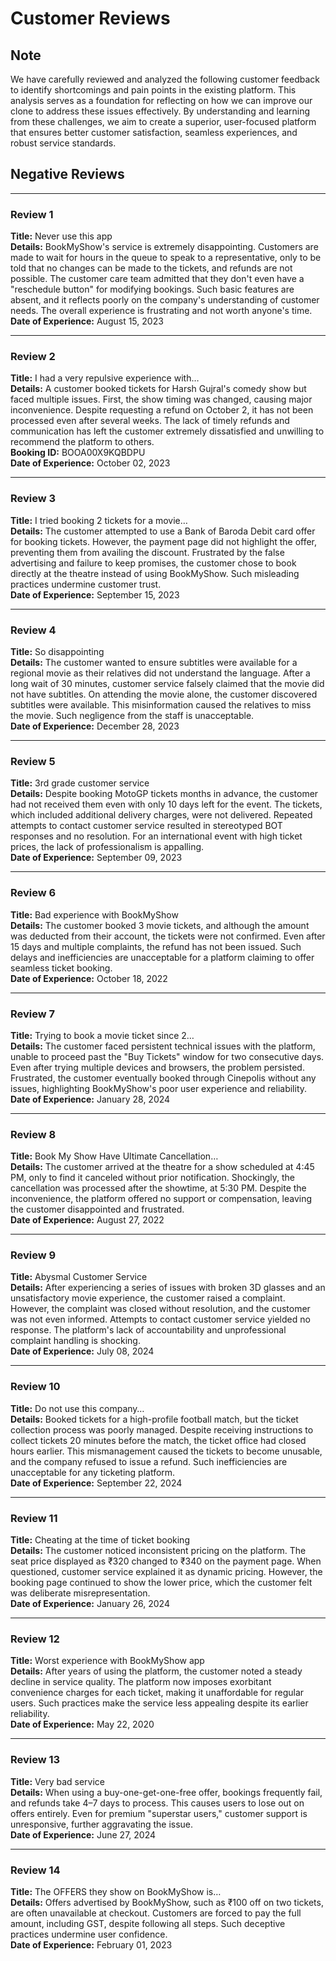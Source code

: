 # Customer Reviews

## Note
We have carefully reviewed and analyzed the following customer feedback to identify shortcomings and pain points in the existing platform. This analysis serves as a foundation for reflecting on how we can improve our clone to address these issues effectively. By understanding and learning from these challenges, we aim to create a superior, user-focused platform that ensures better customer satisfaction, seamless experiences, and robust service standards.

## Negative Reviews

---

### **Review 1**
**Title:** Never use this app  
**Details:** BookMyShow's service is extremely disappointing. Customers are made to wait for hours in the queue to speak to a representative, only to be told that no changes can be made to the tickets, and refunds are not possible. The customer care team admitted that they don't even have a "reschedule button" for modifying bookings. Such basic features are absent, and it reflects poorly on the company's understanding of customer needs. The overall experience is frustrating and not worth anyone's time.  
**Date of Experience:** August 15, 2023  

---

### **Review 2**
**Title:** I had a very repulsive experience with…  
**Details:** A customer booked tickets for Harsh Gujral's comedy show but faced multiple issues. First, the show timing was changed, causing major inconvenience. Despite requesting a refund on October 2, it has not been processed even after several weeks. The lack of timely refunds and communication has left the customer extremely dissatisfied and unwilling to recommend the platform to others.  
**Booking ID:** BOOA00X9KQBDPU  
**Date of Experience:** October 02, 2023  

---

### **Review 3**
**Title:** I tried booking 2 tickets for a movie…  
**Details:** The customer attempted to use a Bank of Baroda Debit card offer for booking tickets. However, the payment page did not highlight the offer, preventing them from availing the discount. Frustrated by the false advertising and failure to keep promises, the customer chose to book directly at the theatre instead of using BookMyShow. Such misleading practices undermine customer trust.  
**Date of Experience:** September 15, 2023  

---

### **Review 4**
**Title:** So disappointing  
**Details:** The customer wanted to ensure subtitles were available for a regional movie as their relatives did not understand the language. After a long wait of 30 minutes, customer service falsely claimed that the movie did not have subtitles. On attending the movie alone, the customer discovered subtitles were available. This misinformation caused the relatives to miss the movie. Such negligence from the staff is unacceptable.  
**Date of Experience:** December 28, 2023  

---

### **Review 5**
**Title:** 3rd grade customer service  
**Details:** Despite booking MotoGP tickets months in advance, the customer had not received them even with only 10 days left for the event. The tickets, which included additional delivery charges, were not delivered. Repeated attempts to contact customer service resulted in stereotyped BOT responses and no resolution. For an international event with high ticket prices, the lack of professionalism is appalling.  
**Date of Experience:** September 09, 2023  

---

### **Review 6**
**Title:** Bad experience with BookMyShow  
**Details:** The customer booked 3 movie tickets, and although the amount was deducted from their account, the tickets were not confirmed. Even after 15 days and multiple complaints, the refund has not been issued. Such delays and inefficiencies are unacceptable for a platform claiming to offer seamless ticket booking.  
**Date of Experience:** October 18, 2022  

---

### **Review 7**
**Title:** Trying to book a movie ticket since 2…  
**Details:** The customer faced persistent technical issues with the platform, unable to proceed past the "Buy Tickets" window for two consecutive days. Even after trying multiple devices and browsers, the problem persisted. Frustrated, the customer eventually booked through Cinepolis without any issues, highlighting BookMyShow's poor user experience and reliability.  
**Date of Experience:** January 28, 2024  

---

### **Review 8**
**Title:** Book My Show Have Ultimate Cancellation…  
**Details:** The customer arrived at the theatre for a show scheduled at 4:45 PM, only to find it canceled without prior notification. Shockingly, the cancellation was processed after the showtime, at 5:30 PM. Despite the inconvenience, the platform offered no support or compensation, leaving the customer disappointed and frustrated.  
**Date of Experience:** August 27, 2022  

---

### **Review 9**
**Title:** Abysmal Customer Service  
**Details:** After experiencing a series of issues with broken 3D glasses and an unsatisfactory movie experience, the customer raised a complaint. However, the complaint was closed without resolution, and the customer was not even informed. Attempts to contact customer service yielded no response. The platform's lack of accountability and unprofessional complaint handling is shocking.  
**Date of Experience:** July 08, 2024  

---

### **Review 10**
**Title:** Do not use this company…  
**Details:** Booked tickets for a high-profile football match, but the ticket collection process was poorly managed. Despite receiving instructions to collect tickets 20 minutes before the match, the ticket office had closed hours earlier. This mismanagement caused the tickets to become unusable, and the company refused to issue a refund. Such inefficiencies are unacceptable for any ticketing platform.  
**Date of Experience:** September 22, 2024  

---

### **Review 11**
**Title:** Cheating at the time of ticket booking  
**Details:** The customer noticed inconsistent pricing on the platform. The seat price displayed as ₹320 changed to ₹340 on the payment page. When questioned, customer service explained it as dynamic pricing. However, the booking page continued to show the lower price, which the customer felt was deliberate misrepresentation.  
**Date of Experience:** January 26, 2024  

---

### **Review 12**
**Title:** Worst experience with BookMyShow app  
**Details:** After years of using the platform, the customer noted a steady decline in service quality. The platform now imposes exorbitant convenience charges for each ticket, making it unaffordable for regular users. Such practices make the service less appealing despite its earlier reliability.  
**Date of Experience:** May 22, 2020  

---

### **Review 13**
**Title:** Very bad service  
**Details:** When using a buy-one-get-one-free offer, bookings frequently fail, and refunds take 4–7 days to process. This causes users to lose out on offers entirely. Even for premium "superstar users," customer support is unresponsive, further aggravating the issue.  
**Date of Experience:** June 27, 2024  

---

### **Review 14**
**Title:** The OFFERS they show on BookMyShow is…  
**Details:** Offers advertised by BookMyShow, such as ₹100 off on two tickets, are often unavailable at checkout. Customers are forced to pay the full amount, including GST, despite following all steps. Such deceptive practices undermine user confidence.  
**Date of Experience:** February 01, 2023  

